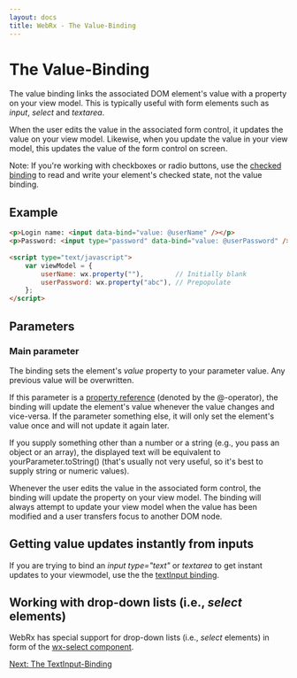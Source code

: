 ```yaml
---
layout: docs
title: WebRx - The Value-Binding
---
```

# The Value-Binding

The value binding links the associated DOM element's value with a property on your view model. 
This is typically useful with form elements such as *input*, *select* and *textarea*.

When the user edits the value in the associated form control, it updates the value on your view model. 
Likewise, when you update the value in your view model, this updates the value of the form control on screen.

Note: If you're working with checkboxes or radio buttons, use the [checked binding](/docs/checked-binding.html#start) to read and 
write your element's checked state, not the value binding.

## Example

```html
<p>Login name: <input data-bind="value: @userName" /></p>
<p>Password: <input type="password" data-bind="value: @userPassword" /></p>
 
<script type="text/javascript">
    var viewModel = {
        userName: wx.property(""),        // Initially blank
        userPassword: wx.property("abc"), // Prepopulate
    };
</script>
```

## Parameters

### Main parameter

The binding sets the element's *value* property to your parameter value. Any previous value will be overwritten.

If this parameter is a [property reference](/docs/observable-properties.html#topic-propref) (denoted by the @-operator),
the binding will update the element's value whenever the value changes and vice-versa.
If the parameter something else, it will only set the element's value once and will not update it again later.

If you supply something other than a number or a string (e.g., you pass an object or an array), 
the displayed text will be equivalent to yourParameter.toString() (that's usually not very useful, 
so it's best to supply string or numeric values).

Whenever the user edits the value in the associated form control, the binding will update the property 
on your view model. The binding will always attempt to update your view model when the value has been 
modified and a user transfers focus to another DOM node.

## Getting value updates instantly from inputs

If you are trying to bind an *input type="text"* or *textarea* to get instant updates to your viewmodel, 
use the the [textInput binding](/docs/textinput-binding.html#start).

## Working with drop-down lists (i.e., *select* elements)

WebRx has special support for drop-down lists (i.e., *select* elements) in form of the [wx-select component](/docs/wx-select.html#start).

<a class="next-topic" href="/docs/textinput-binding.html#start">Next: The TextInput-Binding</a>